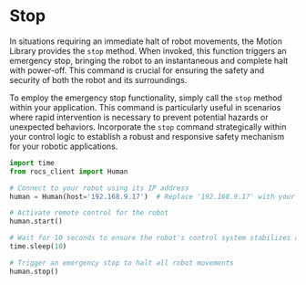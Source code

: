 # Stop

In situations requiring an immediate halt of robot movements, the Motion Library provides the `stop` method. When invoked, this function triggers an emergency stop, bringing the robot to an instantaneous and complete halt with power-off. This command is crucial for ensuring the safety and security of both the robot and its surroundings.

To employ the emergency stop functionality, simply call the `stop` method within your application. This command is particularly useful in scenarios where rapid intervention is necessary to prevent potential hazards or unexpected behaviors. Incorporate the `stop` command strategically within your control logic to establish a robust and responsive safety mechanism for your robotic applications.

```Python
import time
from rocs_client import Human

# Connect to your robot using its IP address
human = Human(host='192.168.9.17')  # Replace '192.168.9.17' with your robot's actual IP

# Activate remote control for the robot
human.start()

# Wait for 10 seconds to ensure the robot's control system stabilizes after initiating the remote control command start().
time.sleep(10)

# Trigger an emergency stop to halt all robot movements
human.stop()
```
